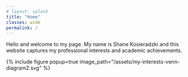```yaml
---
# layout: splash
title: "Home"
classes: wide
permalink: /
---
```


Hello and welcome to my page.
My name is Shane Kosieradzki and this website captures my professional interests and academic achievements.


{% include figure 
    popup=true 
    image_path="/assets/my-interests-venn-diagram2.svg" %}